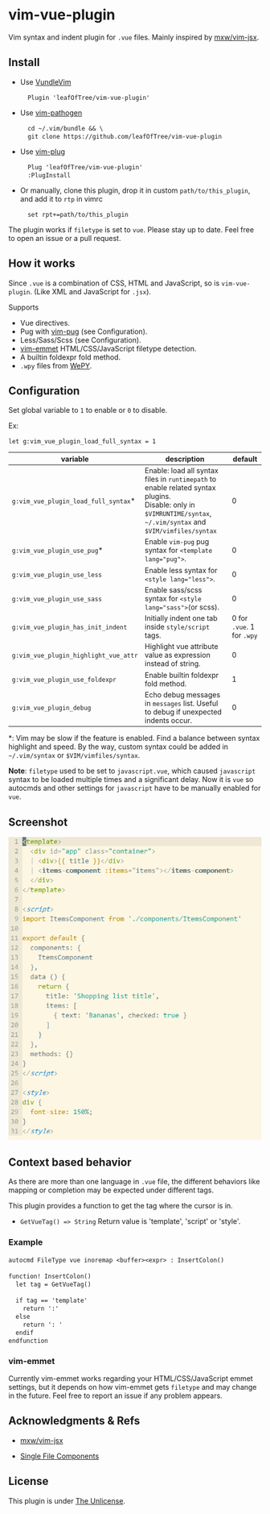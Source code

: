 # vim-vue-plugin

Vim syntax and indent plugin for `.vue` files. Mainly inspired by [mxw/vim-jsx][1].

## Install

- Use [VundleVim][2]

        Plugin 'leafOfTree/vim-vue-plugin'

- Use [vim-pathogen][5]

        cd ~/.vim/bundle && \
        git clone https://github.com/leafOfTree/vim-vue-plugin

- Use [vim-plug][7]

        Plug 'leafOfTree/vim-vue-plugin'
        :PlugInstall

- Or manually, clone this plugin, drop it in custom `path/to/this_plugin`, and add it to `rtp` in vimrc

        set rpt+=path/to/this_plugin

The plugin works if `filetype` is set to `vue`. Please stay up to date. Feel free to open an issue or a pull request.


## How it works

Since `.vue` is a combination of CSS, HTML and JavaScript, so is `vim-vue-plugin`. (Like XML and JavaScript for `.jsx`).

Supports

- Vue directives.
- Pug with [vim-pug][4] (see Configuration).
- Less/Sass/Scss (see Configuration).
- [vim-emmet][10] HTML/CSS/JavaScript filetype detection.
- A builtin foldexpr fold method.
- `.wpy` files from [WePY][6].

## Configuration

Set global variable to `1` to enable or `0` to disable.

Ex:

    let g:vim_vue_plugin_load_full_syntax = 1

| variable                              | description                                                                                            | default                    |
|---------------------------------------|--------------------------------------------------------------------------------------------------------------------------------|----------------------------|
| `g:vim_vue_plugin_load_full_syntax`\* | Enable: load all syntax files in `runtimepath` to enable related syntax plugins.<br> Disable: only in `$VIMRUNTIME/syntax`, `~/.vim/syntax` and `$VIM/vimfiles/syntax` | 0 |
| `g:vim_vue_plugin_use_pug`\*          | Enable `vim-pug` pug syntax for `<template lang="pug">`.                                               | 0 |
| `g:vim_vue_plugin_use_less`           | Enable less syntax for `<style lang="less">`.                                                          | 0 |
| `g:vim_vue_plugin_use_sass`           | Enable sass/scss syntax for `<style lang="sass">`(or scss).                                            | 0 |
| `g:vim_vue_plugin_has_init_indent`    | Initially indent one tab inside `style/script` tags.                                                   | 0 for `.vue`. 1 for `.wpy` |
| `g:vim_vue_plugin_highlight_vue_attr` | Highlight vue attribute value as expression instead of string.                                         | 0 |
| `g:vim_vue_plugin_use_foldexpr`       | Enable builtin foldexpr fold method.                                                                   | 1 |
| `g:vim_vue_plugin_debug`              | Echo debug messages in `messages` list. Useful to debug if unexpected indents occur.                   | 0 |

\*: Vim may be slow if the feature is enabled. Find a balance between syntax highlight and speed. By the way, custom syntax could be added in `~/.vim/syntax` or `$VIM/vimfiles/syntax`.

**Note**: `filetype` used to be set to `javascript.vue`, which caused `javascript` syntax to be loaded multiple times and a significant delay. Now it is `vue` so autocmds and other settings for `javascript` have to be manually enabled for `vue`.

## Screenshot

<img alt="screenshot" src="https://raw.githubusercontent.com/leafOfTree/leafOfTree.github.io/master/vim-vue-plugin-screenshot.png" width="600" />

## Context based behavior

As there are more than one language in `.vue` file, the different behaviors like mapping or completion may be expected under different tags.

This plugin provides a function to get the tag where the cursor is in.

- `GetVueTag() => String` Return value is 'template', 'script' or 'style'.

### Example

```vim
autocmd FileType vue inoremap <buffer><expr> : InsertColon()

function! InsertColon()
  let tag = GetVueTag()
  
  if tag == 'template'
    return ':'
  else
    return ': '
  endif
endfunction
```

### vim-emmet

Currently vim-emmet works regarding your HTML/CSS/JavaScript emmet settings, but it depends on how vim-emmet gets `filetype` and may change in the future. Feel free to report an issue if any problem appears.

## Acknowledgments & Refs

- [mxw/vim-jsx][1]

- [Single File Components][3]

## License

This plugin is under [The Unlicense][8].

[1]: https://github.com/mxw/vim-jsx "mxw: vim-jsx"
[2]: https://github.com/VundleVim/Vundle.vim
[3]: https://vuejs.org/v2/guide/single-file-components.html
[4]: https://github.com/digitaltoad/vim-pug
[5]: https://github.com/tpope/vim-pathogen
[6]: https://tencent.github.io/wepy
[7]: https://github.com/junegunn/vim-plug
[8]: https://choosealicense.com/licenses/unlicense/
[9]: https://github.com/groenewege/vim-less
[10]: https://github.com/mattn/emmet-vim
